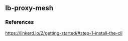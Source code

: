 ## lb-proxy-mesh

### 

### References

https://linkerd.io/2/getting-started/#step-1-install-the-cli
